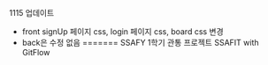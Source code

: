 1115 업데이트
- front signUp 페이지 css, login 페이지 css, board css 변경
- back은 수정 없음
=======
SSAFY 1학기 관통 프로젝트 SSAFIT with GitFlow

